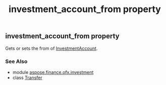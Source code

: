 ﻿---
title: investment_account_from property
second_title: Aspose.Finance for Python via .NET API References
description: 
type: docs
weight: 50
url: /python-net/aspose.finance.ofx.investment/transfer/investment_account_from/
is_root: false
---

## investment_account_from property


Gets or sets the from of [InvestmentAccount](/finance/python-net/aspose.finance.ofx/investmentaccount).

### See Also
* module [aspose.finance.ofx.investment](../../)
* class [Transfer](/finance/python-net/aspose.finance.ofx.investment/transfer)
